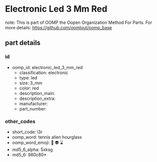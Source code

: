 # Electronic Led 3 Mm Red  

note: This is part of OOMP the Oopen Organization Method For Parts. For more details: https://github.com/oomlout/oomp_base

##  part details





### id
* oomp_id: electronic_led_3_mm_red
  * classification: electronic
  * type: led
  * size: 3_mm
  * color: red
  * description_main: 
  * description_extra: 
  * manufacturer: 
  * part_number: 

### other_codes
* short_code: l3r
* oomp_word: tennis alien hourglass
* oomp_word_emoji: :tennis: :alien: :hourglass:
* md5_6_alpha: 5xksg
* md5_6: 980c80* 